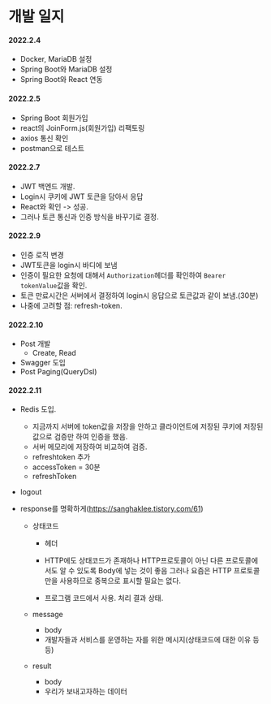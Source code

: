 # 개발 일지



#### 2022.2.4

- Docker, MariaDB 설정
- Spring Boot와 MariaDB 설정
- Spring Boot와 React 연동



#### 2022.2.5

- Spring Boot 회원가입
- react의 JoinForm.js(회원가입) 리팩토링
- axios 통신 확인
- postman으로 테스트



#### 2022.2.7

- JWT 백엔드 개발.
- Login시 쿠키에 JWT 토큰을 담아서 응답
- React와 확인 -> 성공.
- 그러나 토큰 통신과 인증 방식을 바꾸기로 결정.



#### 2022.2.9

- 인증 로직 변경
- JWT토큰을 login시 바디에 보냄
- 인증이 필요한 요청에 대해서 `Authorization`헤더를 확인하여 `Bearer tokenValue`값을 확인.
- 토큰 만료시간은 서버에서 결정하여 login시 응답으로 토큰값과 같이 보냄.(30분) 
- 나중에 고려할 점: refresh-token.



#### 2022.2.10

- Post 개발
  - Create, Read
- Swagger 도입
- Post Paging(QueryDsl)



#### 2022.2.11

- Redis 도입.

  - 지금까지 서버에 token값을 저장을 안하고 클라이언트에 저장된 쿠키에 저장된 값으로 검증만 하여 인증을 했음.
  - 서버 메모리에 저장하여 비교하여 검증.
  - refreshtoken 추가
  - accessToken = 30분
  - refreshToken 

- logout

- response를 명확하게(https://sanghaklee.tistory.com/61)

  - 상태코드

    - 헤더

    - HTTP에도 상태코드가 존재하나 HTTP프로토콜이 아닌 다른 프로토콜에서도 알 수 있도록 Body에 넣는 것이 좋음 그러나 요즘은 HTTP 프로토콜만을 사용하므로 중복으로 표시할 필요는 없다.
    - 프로그램 코드에서 사용. 처리 결과 상태.

  - message

    - body
    - 개발자들과 서비스를 운영하는 자를 위한 메시지(상태코드에 대한 이유 등등)

  - result

    - body
    - 우리가 보내고자하는 데이터